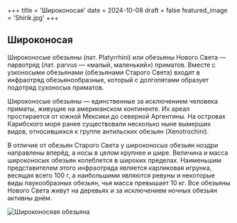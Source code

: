 +++
title = 'Широконосая'
date = 2024-10-08
draft = false
featured_image = 'Shirik.jpg'
+++
## Широконосая

Широконосые обезьяны (лат. Platyrrhini) или обезьяны Нового Света — парвотряд (лат. parvus — «малый, маленький») приматов. Вместе с узконосыми обезьянами (обезьянами Старого Света) входят в инфраотряд обезьянообразные, который с долгопятами образует подотряд сухоносых приматов.

Широконосые обезьяны — единственные за исключением человека приматы, живущие на американском континенте. Их ареал простирается от южной Мексики до северной Аргентины. На островах Карибского моря ранее существовали несколько ныне вымерших видов, относившихся к группе антильских обезьян (Xenotrochini).

В отличие от обезьян Старого Света у широконосых обезьян ноздри направлены вперёд, а носы в целом крупнее и шире. Величина и масса широконосых обезьян колеблется в широких пределах. Наименьшим представителем этого инфраотряда является карликовая игрунка, весящая всего 100 г, а наибольшими являются ревуны и некоторые виды паукообразных обезьян, чья масса превышает 10 кг. Все обезьяны Нового Света живут на деревьях и за исключением ночных обезьян активны днём.

![Широконосяая обезьяна](https://i.pinimg.com/736x/f6/97/fe/f697fecb7daaba80b3d15439cf011008.jpg)
